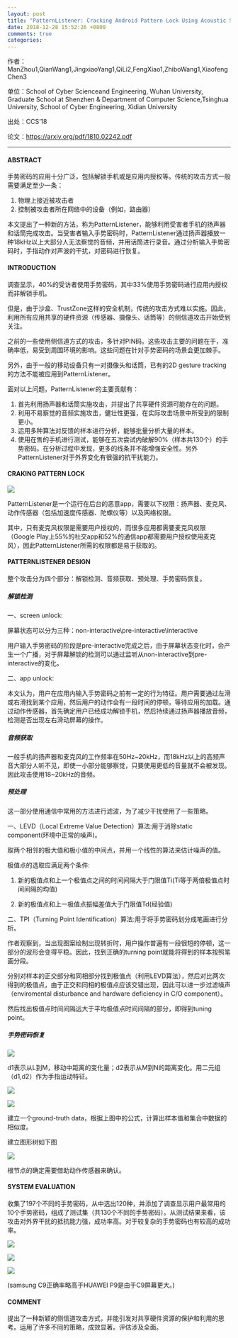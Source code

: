 ```yaml
---
layout: post
title: "PatternListener: Cracking Android Pattern Lock Using Acoustic Signals"
date: 2018-12-28 15:52:26 +0800
comments: true
categories: 
---
```


作者：ManZhou1,QianWang1,JingxiaoYang1,QiLi2,FengXiao1,ZhiboWang1,XiaofengChen3 

单位：School of Cyber Scienceand Engineering, Wuhan University, Graduate School at Shenzhen & Department of Computer Science,Tsinghua University, School of Cyber Engineering, Xidian University 

出处：CCS’18

论文：https://arxiv.org/pdf/1810.02242.pdf

<hr/>

#### ABSTRACT

手势密码的应用十分广泛，包括解锁手机或是应用内授权等。传统的攻击方式一般需要满足至少一条：

1. 物理上接近被攻击者
2. 控制被攻击者所在网络中的设备（例如，路由器）

本文提出了一种新的方法，称为PatternListener，能够利用受害者手机的扬声器和话筒完成攻击。当受害者输入手势密码时，PatternListener通过扬声器播放一种18kHz以上大部分人无法察觉的音频，并用话筒进行录音。通过分析输入手势密码时，手指动作对声波的干扰，对密码进行恢复。

<!--more-->

#### INTRODUCTION

调查显示，40%的受访者使用手势密码，其中33%使用手势密码进行应用内授权而非解锁手机。

但是，由于沙盒、TrustZone这样的安全机制，传统的攻击方式难以实施。因此，利用所有应用共享的硬件资源（传感器、摄像头、话筒等）的侧信道攻击开始受到关注。

之前的一些使用侧信道方式的攻击，多针对PIN码。这些攻击主要的问题在于，准确率低，易受到周围环境的影响。这些问题在针对手势密码的场景会更加棘手。

另外，由于一般的移动设备只有一对摄像头和话筒，已有的2D gesture tracking的方法不能被应用到PatternListener。

面对以上问题，PatternListener的主要贡献有：

1. 首先利用扬声器和话筒实施攻击，并提出了共享硬件资源可能存在的问题。
2. 利用不易察觉的音频实施攻击，健壮性更强，在实际攻击场景中所受到的限制更小。
3. 运用多种算法对反馈的样本进行分析，能够批量分析大量的样本。
4. 使用在售的手机进行测试，能够在五次尝试内破解90%（样本共130个）的手势密码。在分析过程中发现，更多的线条并不能增强安全性。另外PatternListener对于外界变化有很强的抗干扰能力。

#### CRAKING PATTERN LOCK

![](/images/2018-12-28/2.png)

PatternListener是一个运行在后台的恶意app，需要以下权限：扬声器、麦克风、动作传感器（包括加速度传感器、陀螺仪等）以及网络权限。

其中，只有麦克风权限是需要用户授权的，而很多应用都需要麦克风权限（Google Play上55%的社交app和52%的通信app都需要用户授权使用麦克风），因此PatternListener所需的权限都是易于获取的。

#### PATTERNLISTENER DESIGN

整个攻击分为四个部分：解锁检测、音频获取、预处理、手势密码恢复。

##### 解锁检测

一、screen unlock:

屏幕状态可以分为三种：non-interactive\pre-interactive\interactive

用户输入手势密码的阶段是pre-interactive完成之后，由于屏幕状态变化时，会产生一个广播，对于屏幕解锁的检测可以通过监听从non-interactive到pre-interactive的变化。

二、app unlock:

本文认为，用户在应用内输入手势密码之前有一定的行为特征。用户需要通过左滑或右滑找到某个应用，然后用户的动作会有一段时间的停顿，等待应用的加载。通过动作传感器，首先确定用户已经成功解锁手机，然后持续通过扬声器播放音频，检测是否出现左右滑动屏幕的操作。



##### 音频获取

一般手机的扬声器和麦克风的工作频率在50Hz~20kHz，而18kHz以上的高频声音大部分人听不见，即使一小部分能够察觉，只要使用更低的音量就不会被发现。因此攻击使用18~20kHz的音频。



##### 预处理

这一部分使用通信中常用的方法进行滤波，为了减少干扰使用了一些策略。

一、LEVD（Local Extreme Value Detection）算法:用于消除static component(环境中正常的噪声)。

取两个相邻的极大值和极小值的中间点，并用一个线性的算法来估计噪声的值。

极值点的选取应满足两个条件:

1. 新的极值点和上一个极值点之间的时间间隔大于门限值Ti(Ti等于两倍极值点时间间隔的均值)

2. 新的极值点和上一极值点振幅差值大于门限值Td(经验值)

二、TPI（Turning Point Identification）算法:用于将手势密码划分成笔画进行分析。

作者观察到，当出现图案绘制出现转折时，用户操作普遍有一段很短的停顿，这一部分的波形会变得平稳。因此，找到正确的turning point就能将得到的样本按照笔画分段。

分别对样本的正交部分和同相部分找到极值点（利用LEVD算法），然后对比两次得到的极值点，由于正交和同相的极值点应该交错出现，因此可以进一步过滤噪声（enviromental disturbance and hardware deficiency in C/O component）。

然后找出极值点时间间隔远大于平均极值点时间间隔的部分，即得到tuning point。

##### 手势密码恢复
![](/images/2018-12-28/3.png)

d1表示从L到M，移动中距离的变化量；d2表示从M到N的距离变化。用二元组（d1,d2）作为手指运动特征。

![](/images/2018-12-28/4.png)

![](/images/2018-12-28/5.png)

建立一个ground-truth data，根据上图中的公式，计算出样本值和集合中数据的相似度。

建立图形树如下图

![](/images/2018-12-28/6.png)

根节点的确定需要借助动作传感器来确认。

#### SYSTEM EVALUATION

收集了197个不同的手势密码，从中选出120种，并添加了调查显示用户最常用的10个手势密码，组成了测试集（共130个不同的手势密码）。从测试结果来看，该攻击对外界干扰的抵抗能力强，成功率高。对于较复杂的手势密码也有较高的成功率。

![](/images/2018-12-28/7.png)

![](/images/2018-12-28/8.png)


![](/images/2018-12-28/9.png)

(samsung C9正确率略高于HUAWEI P9是由于C9屏幕更大。)

#### COMMENT

提出了一种新颖的侧信道攻击方式，并能引发对共享硬件资源的保护和利用的思考。运用了许多不同的策略，成效显著。评估涉及全面。
